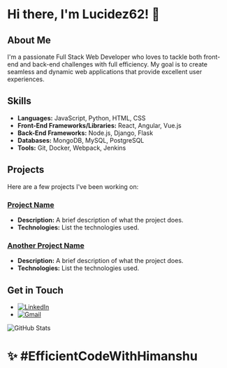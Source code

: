 # Hi there, I'm Lucidez62! 👋

## About Me
I'm a passionate Full Stack Web Developer who loves to tackle both front-end and back-end challenges with full efficiency. My goal is to create seamless and dynamic web applications that provide excellent user experiences.

## Skills
- **Languages:** JavaScript, Python, HTML, CSS
- **Front-End Frameworks/Libraries:** React, Angular, Vue.js
- **Back-End Frameworks:** Node.js, Django, Flask
- **Databases:** MongoDB, MySQL, PostgreSQL
- **Tools:** Git, Docker, Webpack, Jenkins

## Projects
Here are a few projects I've been working on:

### [Project Name](project-url)
- **Description:** A brief description of what the project does.
- **Technologies:** List the technologies used.

### [Another Project Name](project-url)
- **Description:** A brief description of what the project does.
- **Technologies:** List the technologies used.

## Get in Touch
- [![LinkedIn](https://img.shields.io/badge/LinkedIn-Profile-blue?logo=linkedin)](https://www.linkedin.com/in/himanshu-sayankar-a671a3305/)
- [![Gmail](https://img.shields.io/badge/Gmail-Email-red?logo=gmail)](mailto:himanshu.sayankar.28@gmail.com)

![GitHub Stats](https://github-readme-stats.vercel.app/api?username=Lucidez62&show_icons=true&theme=radical)
# ✨ #EfficientCodeWithHimanshu
